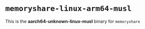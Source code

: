 # `memoryshare-linux-arm64-musl`

This is the **aarch64-unknown-linux-musl** binary for `memoryshare`

